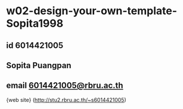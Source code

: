 # w02-design-your-own-template-Sopita1998
## id 6014421005
## Sopita Puangpan
## email 6014421005@rbru.ac.th

{web site}
(http://stu2.rbru.ac.th/~s6014421005)
